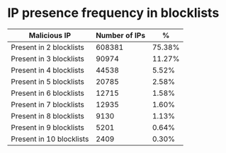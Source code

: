 # IP presence frequency in blocklists
| Malicious IP | Number of IPs | % |
|----|----|----|
| Present in 2 blocklists | 608381 | 75.38% |
| Present in 3 blocklists | 90974 | 11.27% |
| Present in 4 blocklists | 44538 | 5.52% |
| Present in 5 blocklists | 20785 | 2.58% |
| Present in 6 blocklists | 12715 | 1.58% |
| Present in 7 blocklists | 12935 | 1.60% |
| Present in 8 blocklists | 9130 | 1.13% |
| Present in 9 blocklists | 5201 | 0.64% |
| Present in 10 blocklists | 2409 | 0.30% |
